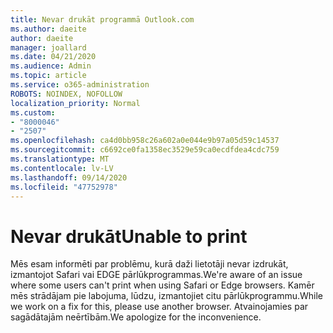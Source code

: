 ```yaml
---
title: Nevar drukāt programmā Outlook.com
ms.author: daeite
author: daeite
manager: joallard
ms.date: 04/21/2020
ms.audience: Admin
ms.topic: article
ms.service: o365-administration
ROBOTS: NOINDEX, NOFOLLOW
localization_priority: Normal
ms.custom:
- "8000046"
- "2507"
ms.openlocfilehash: ca4d0bb958c26a602a0e044e9b97a05d59c14537
ms.sourcegitcommit: c6692ce0fa1358ec3529e59ca0ecdfdea4cdc759
ms.translationtype: MT
ms.contentlocale: lv-LV
ms.lasthandoff: 09/14/2020
ms.locfileid: "47752978"
---
```

# <a name="unable-to-print"></a><span data-ttu-id="769a5-102">Nevar drukāt</span><span class="sxs-lookup"><span data-stu-id="769a5-102">Unable to print</span></span>

<span data-ttu-id="769a5-103">Mēs esam informēti par problēmu, kurā daži lietotāji nevar izdrukāt, izmantojot Safari vai EDGE pārlūkprogrammas.</span><span class="sxs-lookup"><span data-stu-id="769a5-103">We're aware of an issue where some users can't print when using Safari or Edge browsers.</span></span> <span data-ttu-id="769a5-104">Kamēr mēs strādājam pie labojuma, lūdzu, izmantojiet citu pārlūkprogrammu.</span><span class="sxs-lookup"><span data-stu-id="769a5-104">While we work on a fix for this, please use another browser.</span></span> <span data-ttu-id="769a5-105">Atvainojamies par sagādātajām neērtībām.</span><span class="sxs-lookup"><span data-stu-id="769a5-105">We apologize for the inconvenience.</span></span>